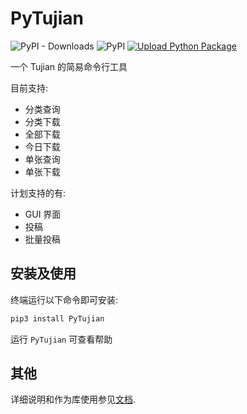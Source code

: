 # PyTujian

![PyPI - Downloads](https://img.shields.io/pypi/dm/PyTujian)
![PyPI](https://img.shields.io/pypi/v/PyTujian)
[![Upload Python Package](https://github.com/gggxbbb/tujian_python/actions/workflows/python-publish.yml/badge.svg)](https://github.com/gggxbbb/tujian_python/actions/workflows/python-publish.yml)

一个 Tujian 的简易命令行工具

目前支持:

* 分类查询
* 分类下载
* 全部下载
* 今日下载
* 单张查询
* 单张下载

计划支持的有:

* GUI 界面
* 投稿
* 批量投稿

## 安装及使用

终端运行以下命令即可安装:

```bash
pip3 install PyTujian
```

运行 `PyTujian` 可查看帮助

## 其他

详细说明和作为库使用参见[文档](https://docs.evax.top/docs/pytujian).
